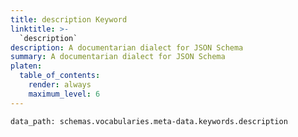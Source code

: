 ```yaml
---
title: description Keyword
linktitle: >-
  `description`
description: A documentarian dialect for JSON Schema
summary: A documentarian dialect for JSON Schema
platen:
  table_of_contents:
    render: always
    maximum_level: 6
---
```


```schematize
data_path: schemas.vocabularies.meta-data.keywords.description
```
